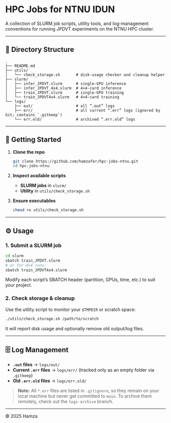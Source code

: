 # HPC Jobs for NTNU IDUN

A collection of SLURM job scripts, utility tools, and log-management conventions for running JPDVT experiments on the NTNU HPC cluster.

---

## 📁 Directory Structure

```
.
├── README.md
├── utils/
│   └── check_storage.sh       # disk‐usage checker and cleanup helper
├── slurm/
│   ├── infer_JPDVT.slurm      # single‐GPU inference
│   ├── infer_JPDVT_4x4.slurm  # 4×4‐card inference
│   ├── train_JPDVT.slurm      # single‐GPU training
│   └── train_JPDVT4x4.slurm   # 4×4‐card training
└── logs/
    ├── out/                   # all “.out” logs
    ├── err/                   # all current “.err” logs (ignored by Git; contains `.gitkeep`)
    └── err.old/               # archived “.err.old” logs
```

---

## 🚀 Getting Started

1. **Clone the repo**  
   ```bash
   git clone https://github.com/hamzafer/hpc-jobs-ntnu.git
   cd hpc-jobs-ntnu
   ```

2. **Inspect available scripts**  
   - **SLURM jobs** in `slurm/`  
   - **Utility** in `utils/check_storage.sh`  

3. **Ensure executables**  
   ```bash
   chmod +x utils/check_storage.sh
   ```

---

## ⚙️ Usage

### 1. Submit a SLURM job

```bash
cd slurm
sbatch train_JPDVT.slurm
# or for 4×4 runs:
sbatch train_JPDVT4x4.slurm
```

Modify each script’s SBATCH header (partition, GPUs, time, etc.) to suit your project.

### 2. Check storage & cleanup

Use the utility script to monitor your `$TMPDIR` or scratch space:

```bash
./utils/check_storage.sh /path/to/scratch
```

It will report disk usage and optionally remove old output/log files.

---

## 🗄️ Log Management

- **`.out` files** → `logs/out/`  
- **Current `.err` files** → `logs/err/` (tracked only as an empty folder via `.gitkeep`)  
- **Old `.err.old` files** → `logs/err.old/`

> **Note:** All `*.err` files are listed in `.gitignore`, so they remain on your local machine but never get committed to `main`. To archive them remotely, check out the `logs-archive` branch.

---

 © 2025 Hamza
